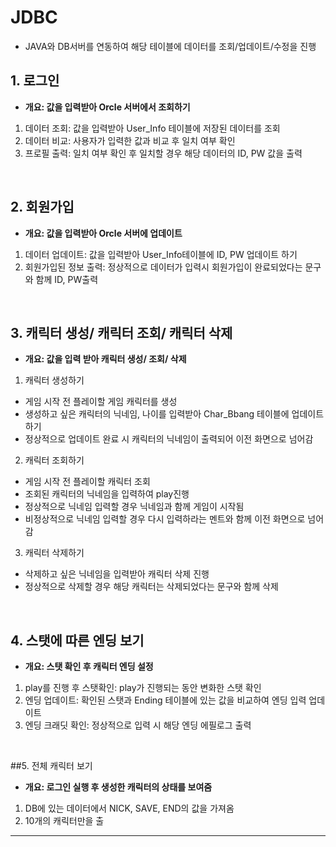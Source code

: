 # JDBC
- JAVA와 DB서버를 연동하여 해당 테이블에 데이터를 조회/업데이트/수정을 진행
## 1. 로그인
- **개요: 값을 입력받아 Orcle 서버에서 조회하기**
1. 데이터 조회: 값을 입력받아 User_Info 테이블에 저장된 데이터를 조회
2. 데이터 비교: 사용자가 입력한 값과 비교 후 일치 여부 확인
3. 프로필 출력: 일치 여부 확인 후 일치할 경우 해당 데이터의 ID, PW 값을 출력
<br>

## 2. 회원가입
- **개요: 값을 입력받아 Orcle 서버에 업데이트**
1. 데이터 업데이트: 값을 입력받아 User_Info테이블에 ID, PW 업데이트 하기
2. 회원가입된 정보 출력: 정상적으로 데이터가 입력시 회원가입이 완료되었다는 문구와 함께 ID, PW출력
<br>

## 3. 캐릭터 생성/ 캐릭터 조회/ 캐릭터 삭제
- **개요:  값을 입력 받아 캐릭터 생성/ 조회/ 삭제**

1)  캐릭터 생성하기
- 게임 시작 전 플레이할 게임 캐릭터를 생성
- 생성하고 싶은 캐릭터의 닉네임, 나이를 입력받아 Char_Bbang 테이블에 업데이트 하기
- 정상적으로 업데이트 완료 시 캐릭터의 닉네임이 출력되어 이전 화면으로 넘어감

2) 캐릭터 조회하기
- 게임 시작 전 플레이할 캐릭터 조회
- 조회된 캐릭터의 닉네임을 입력하여 play진행
- 정상적으로 닉네임 입력할 경우 닉네임과 함께 게임이 시작됨
- 비정상적으로 닉네임 입력할 경우 다시 입력하라는 멘트와 함께 이전 화면으로 넘어감
3) 캐릭터 삭제하기
- 삭제하고 싶은 닉네임을 입력받아 캐릭터 삭제 진행
- 정상적으로 삭제할 경우 해당 캐릭터는 삭제되었다는 문구와 함께 삭제
<br>

## 4. 스탯에 따른 엔딩 보기
- **개요: 스탯 확인 후 캐릭터 엔딩 설정**
1) play를 진행 후 스탯확인: play가 진행되는 동안 변화한 스탯 확인
2) 엔딩 업데이트: 확인된 스탯과 Ending 테이블에 있는 값을 비교하여 엔딩 입력 업데이트
3) 엔딩 크래딧 확인: 정상적으로 입력 시 해당 엔딩 에필로그 출력
<br>
	
##5. 전체 캐릭터 보기
- **개요: 로그인 실행 후 생성한 캐릭터의 상태를 보여줌**
1. DB에 있는 데이터에서 NICK, SAVE, END의 값을 가져옴
2. 10개의 캐릭터만을 출

---
